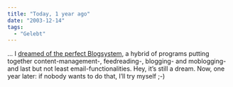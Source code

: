 ```yaml
---
title: "Today, 1 year ago"
date: "2003-12-14"
tags:
  - "Gelebt"
---
```


… I [dreamed of the perfect Blogsystem](http://www.couchblog.de/couchblog/archives/2002/12/dreaming_of.php), a hybrid of programs putting together content-management-, feedreading-, blogging- and moblogging- and last but not least email-functionalities. Hey, it’s still a dream. Now, one year later: if nobody wants to do that, I’ll try myself ;-)

